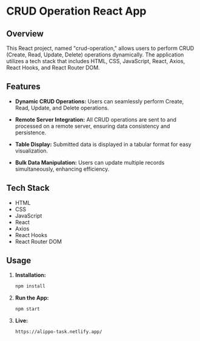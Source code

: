 # CRUD Operation React App

## Overview

This React project, named "crud-operation," allows users to perform CRUD (Create, Read, Update, Delete) operations dynamically. The application utilizes a tech stack that includes HTML, CSS, JavaScript, React, Axios, React Hooks, and React Router DOM.

## Features

- **Dynamic CRUD Operations:** Users can seamlessly perform Create, Read, Update, and Delete operations.
  
- **Remote Server Integration:** All CRUD operations are sent to and processed on a remote server, ensuring data consistency and persistence.

- **Table Display:** Submitted data is displayed in a tabular format for easy visualization.

- **Bulk Data Manipulation:** Users can update multiple records simultaneously, enhancing efficiency.

## Tech Stack

- HTML
- CSS
- JavaScript
- React
- Axios
- React Hooks
- React Router DOM

## Usage

1. **Installation:**
   ```bash
   npm install

2. **Run the App:**
   ```bash
   npm start

3. **Live:**
   ```bash
   https://alippo-task.netlify.app/   
